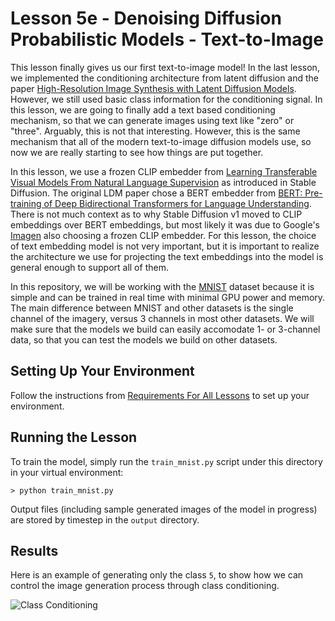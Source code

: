# Lesson 5e - Denoising Diffusion Probabilistic Models - Text-to-Image

This lesson finally gives us our first text-to-image model! In the last lesson, we implemented the conditioning architecture from latent diffusion and the paper [High-Resolution Image Synthesis with Latent Diffusion Models](https://arxiv.org/abs/2112.10752). However, we still used basic class information for the conditioning signal. In this lesson, we are going to finally add a text based conditioning mechanism, so that we can generate images using text like "zero" or "three". Arguably, this is not that interesting. However, this is the same mechanism that all of the modern text-to-image diffusion models use, so now we are really starting to see how things are put together.

In this lesson, we use a frozen CLIP embedder from [Learning Transferable Visual Models From Natural Language Supervision](https://arxiv.org/abs/2103.00020) as introduced in Stable Diffusion. The original LDM paper chose a BERT embedder from [BERT: Pre-training of Deep Bidirectional Transformers for Language Understanding](https://arxiv.org/abs/1810.04805). There is not much context as to why Stable Diffusion v1 moved to CLIP embeddings over BERT embeddings, but most likely it was due to Google's [Imagen](https://arxiv.org/abs/2205.11487) also choosing a frozen CLIP embedder. For this lesson, the choice of text embedding model is not very important, but it is important to realize the architecture we use for projecting the text embeddings into the model is general enough to support all of them.

In this repository, we will be working with the [MNIST](https://en.wikipedia.org/wiki/MNIST_database) dataset because it is simple and can be trained in real time with minimal GPU power and memory. The main difference between MNIST and other datasets is the single channel of the imagery, versus 3 channels in most other datasets. We will make sure that the models we build can easily accomodate 1- or 3-channel data, so that you can test the models we build on other datasets.

## Setting Up Your Environment

Follow the instructions from [Requirements For All Lessons](https://github.com/swookey-thinky/mindiffusion?tab=readme-ov-file#requirements-for-all-lessons) to set up your environment.

## Running the Lesson

To train the model, simply run the `train_mnist.py` script under this directory in your virtual environment:

```
> python train_mnist.py
```

Output files (including sample generated images of the model in progress) are stored by timestep in the `output` directory.

## Results

Here is an example of generating only the class `5`, to show how we can control the image generation process through class conditioning.

![Class Conditioning](https://drive.google.com/uc?export=view&id=1vyNRZ06mTy3-_jqzbevm_Iz0fnE7PUND)
